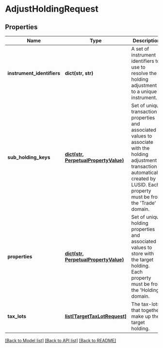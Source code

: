 # AdjustHoldingRequest

## Properties
Name | Type | Description | Notes
------------ | ------------- | ------------- | -------------
**instrument_identifiers** | **dict(str, str)** | A set of instrument identifiers to use to resolve the holding adjustment to a unique instrument. | 
**sub_holding_keys** | [**dict(str, PerpetualPropertyValue)**](PerpetualPropertyValue.md) | Set of unique transaction properties and associated values to associate with the holding adjustment transaction automatically created by LUSID. Each property must be from the &#39;Trade&#39; domain. | [optional] 
**properties** | [**dict(str, PerpetualPropertyValue)**](PerpetualPropertyValue.md) | Set of unique holding properties and associated values to store with the target holding. Each property must be from the &#39;Holding&#39; domain. | [optional] 
**tax_lots** | [**list[TargetTaxLotRequest]**](TargetTaxLotRequest.md) | The tax-lots that together make up the target holding. | 

[[Back to Model list]](../README.md#documentation-for-models) [[Back to API list]](../README.md#documentation-for-api-endpoints) [[Back to README]](../README.md)


